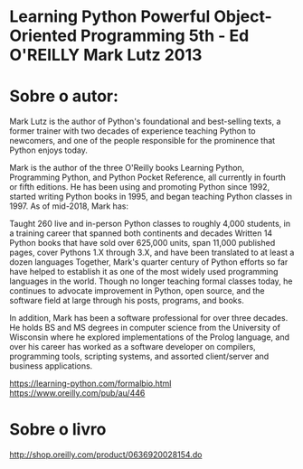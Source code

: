 Learning Python Powerful Object-Oriented Programming 5th - Ed O'REILLY  Mark Lutz 2013
=====================================================================================



Sobre o autor:
==============

Mark Lutz is the author of Python's foundational and best-selling texts, 
a former trainer with two decades of experience teaching Python to newcomers, and
one of the people responsible for the prominence that Python enjoys today.

Mark is the author of the three O'Reilly books Learning Python, Programming Python, 
and Python Pocket Reference, all currently in fourth or fifth editions. 
He has been using and promoting Python since 1992, started writing Python books in 1995,
 and began teaching Python classes in 1997. As of mid-2018, Mark has:

Taught 260 live and in-person Python classes to roughly 4,000 students, in a training
career that spanned both continents and decades
Written 14 Python books that have sold over 625,000 units, span 11,000 published pages,
cover Pythons 1.X through 3.X, and have been translated to at least a dozen languages
Together, Mark's quarter century of Python efforts so far have helped to establish it as
one of the most widely used programming languages in the world. Though no longer teaching
formal classes today, he continues to advocate improvement in Python, open source, and the
software field at large through his posts, programs, and books.

In addition, Mark has been a software professional for over three decades. He holds BS and
MS degrees in computer science from the University of Wisconsin where he explored 
implementations of the Prolog language, and over his career has worked as a software 
developer on compilers, programming tools, scripting systems, and assorted client/server 
and business applications.

https://learning-python.com/formalbio.html
https://www.oreilly.com/pub/au/446


Sobre o livro
=============
http://shop.oreilly.com/product/0636920028154.do
